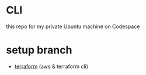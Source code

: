 # CLI
this repo for my private Ubuntu machine on Codespace 

# setup branch
- [terraform](https://github.com/junha-ahn/CLI/tree/terraform) (aws & terraform cli)
